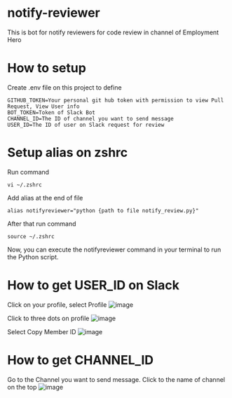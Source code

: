 # notify-reviewer
This is bot for notify reviewers for code review in channel of Employment Hero

# How to setup
Create .env file on this project to define 

```
GITHUB_TOKEN=Your personal git hub token with permission to view Pull Request, View User info
BOT_TOKEN=Token of Slack Bot
CHANNEL_ID=The ID of channel you want to send message
USER_ID=The ID of user on Slack request for review
```

# Setup alias on zshrc

Run command 
```
vi ~/.zshrc
```

Add alias at the end of file

```
alias notifyreviewer="python {path to file notify_review.py}"
```

After that run command

```
source ~/.zshrc
```
Now, you can execute the notifyreviewer command in your terminal to run the Python script.

# How to get USER_ID on Slack
Click on your profile, select Profile
![image](https://github.com/user-attachments/assets/06da88a3-ff68-453d-8eb2-c0bca7bfca66)

Click to three dots on profile
![image](https://github.com/user-attachments/assets/a639287b-0a76-4617-bcb1-63509879be11)

Select Copy Member ID
![image](https://github.com/user-attachments/assets/6b554446-262c-4846-9c18-5874cd7d4360)

# How to get CHANNEL_ID

Go to the Channel you want to send message. Click to the name of channel on the top
![image](https://github.com/user-attachments/assets/50694306-1304-4de2-bf79-f7e094255239)




